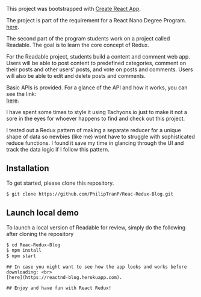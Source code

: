 This project was bootstrapped with [Create React App](https://github.com/facebookincubator/create-react-app).

The project is part of the requirement for a React Nano Degree Program.<br>
 [here](https://www.udacity.com/course/react-nanodegree--nd019).

The second part of the program students work on a project called Readable. The goal is to learn the core concept of Redux.

For the Readable project, students build a content and comment web app. Users will be able to post content to predefined categories, comment on their posts and other users' posts, and vote on posts and comments. Users will also be able to edit and delete posts and comments.

Basic APIs is provided. For a glance of the API and how it works, you can see the link:<br>
 [here](https://bagle-react-server.herokuapp.com/).

I have spent some times to style it using Tachyons.io just to make it not a sore in the eyes for whoever happens to find and check out this project.

I tested out a Redux pattern of making a separate reducer for a unique shape of data so newbies (like me) wont have to struggle with sophisticated reduce functions. I found it save my time in glancing through the UI and track the data logic if I follow this pattern.

## Installation
To get started, please clone this repository.
```bash
$ git clone https://github.com/PhilipTranP/Reac-Redux-Blog.git
```
## Launch local demo
To launch a local version of Readable for review, simply do the following after cloning the repository
```bash
$ cd Reac-Redux-Blog
$ npm install
$ npm start
```

```
## In case you might want to see how the app looks and works before downloading: <br>
[here](https://reactnd-blog.herokuapp.com).

## Enjoy and have fun with React Redux!
